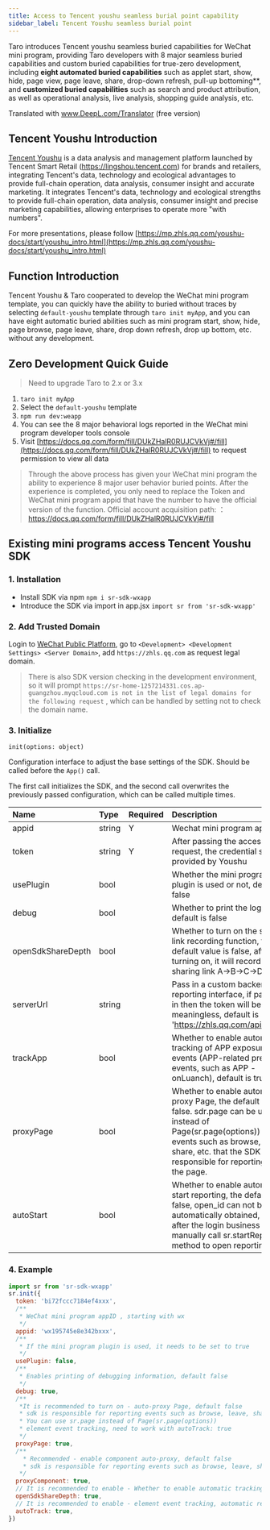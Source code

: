 ```yaml
---
title: Access to Tencent youshu seamless burial point capability
sidebar_label: Tencent Youshu seamless burial point
---
```


Taro introduces Tencent youshu seamless buried capabilities for WeChat mini program, providing Taro developers with 8 major seamless buried capabilities and custom buried capabilities for true-zero development, including **eight automated buried capabilities** such as applet start, show, hide, page view, page leave, share, drop-down refresh, pull-up bottoming**, and **customized buried capabilities** such as search and product attribution, as well as operational analysis, live analysis, shopping guide analysis, etc.

Translated with www.DeepL.com/Translator (free version)

## Tencent Youshu Introduction

  [Tencent Youshu](https://youshu.tencent.com/) is a data analysis and management platform launched by Tencent Smart Retail (https://lingshou.tencent.com) for brands and retailers, integrating Tencent's data, technology and ecological advantages to provide full-chain operation, data analysis, consumer insight and accurate marketing. It integrates Tencent's data, technology and ecological strengths to provide full-chain operation, data analysis, consumer insight and precise marketing capabilities, allowing enterprises to operate more "with numbers".

For more presentations, please follow [https://mp.zhls.qq.com/youshu-docs/start/youshu_intro.html](https://mp.zhls.qq.com/youshu-docs/start/youshu_intro.html)

## Function Introduction

Tencent Youshu & Taro cooperated to develop the WeChat mini program template, you can quickly have the ability to buried without traces by selecting `default-youshu` template through `taro init myApp`, and you can have eight automatic buried abilities such as mini program start, show, hide, page browse, page leave, share, drop down refresh, drop up bottom, etc. without any development.

## Zero Development Quick Guide

> Need to upgrade Taro to 2.x or 3.x

1. `taro init myApp`
2. Select the `default-youshu` template
3. `npm run dev:weapp`
4. You can see the 8 major behavioral logs reported in the WeChat mini program developer tools console
5. Visit [https://docs.qq.com/form/fill/DUkZHalR0RUJCVkVj#/fill](https://docs.qq.com/form/fill/DUkZHalR0RUJCVkVj#/fill) to request permission to view all data

> Through the above process has given your WeChat mini program the ability to experience 8 major user behavior buried points. After the experience is completed, you only need to replace the Token and WeChat mini program appid that have the number to have the official version of the function. Official account acquisition path: ：https://docs.qq.com/form/fill/DUkZHalR0RUJCVkVj#/fill

## Existing mini programs access Tencent Youshu SDK

### 1. Installation

  * Install SDK via npm `npm i sr-sdk-wxapp`
  * Introduce the SDK via import in app.jsx `import sr from 'sr-sdk-wxapp'`

### 2. Add Trusted Domain

Login to [WeChat Public Platform](https://mp.weixin.qq.com/), go to `<Development> <Development Settings> <Server Domain>`, add `https://zhls.qq.com` as request legal domain.


> There is also SDK version checking in the development environment, so it will prompt `https://sr-home-1257214331.cos.ap-guangzhou.myqcloud.com is not in the list of legal domains for the following request` , which can be handled by setting not to check the domain name.

### 3. Initialize

`init(options: object)`

Configuration interface to adjust the base settings of the SDK. Should be called before the `App()` call.

The first call initializes the SDK, and the second call overwrites the previously passed configuration, which can be called multiple times. 

| Name | Type | Required | Description | 
|:----|:----|:----|:----|
| appid   | string   | Y   | Wechat mini program appId   | 
| token   | string   | Y   | After passing the access request, the credential string provided by Youshu  | 
| usePlugin   | bool   |    | Whether the mini program plugin is used or not, default is false   | 
| debug   | bool   |    | Whether to print the log or not, default is false  | 
| openSdkShareDepth   | bool   |    | Whether to turn on the sharing link recording function, the default value is false, after turning on, it will record user sharing link A->B->C->D   | 
| serverUrl   | string   |    | Pass in a custom backend reporting interface, if passed in then the token will be meaningless, default is 'https://zhls.qq.com/api/report'   | 
| trackApp   | bool   |    | Whether to enable automatic tracking of APP exposure events (APP-related preset events, such as APP - onLuanch), default is true | 
| proxyPage   | bool   |    | Whether to enable automatic proxy Page, the default is: false. sdr.page can be used instead of Page(sr.page(options)) for events such as browse, leave, share, etc. that the SDK is responsible for reporting on the page.    | 
| autoStart   | bool   |    | Whether to enable automatic start reporting, the default is: false, open_id can not be automatically obtained, usually after the login business manually call sr.startReport method to open reporting    | 

### 4. Example

``` javascript
import sr from 'sr-sdk-wxapp'
sr.init({
  token: 'bi72fccc7184ef4xxx',
  /**
   * WeChat mini program appID , starting with wx
   */
  appid: 'wx195745e8e342bxxx',
  /**
   * If the mini program plugin is used, it needs to be set to true
   */
  usePlugin: false,
  /**
   * Enables printing of debugging information, default false
   */
  debug: true,
  /**
   *It is recommended to turn on - auto-proxy Page, default false
   * sdk is responsible for reporting events such as browse, leave, share, etc. of the page
   * You can use sr.page instead of Page(sr.page(options))
   * element event tracking, need to work with autoTrack: true
   */
  proxyPage: true,
  /**
    * Recommended - enable component auto-proxy, default false
    * sdk is responsible for reporting events such as browse, leave, share, etc. of the page
   */
  proxyComponent: true,
  // It is recommended to enable - Whether to enable automatic tracking of page sharing links
  openSdkShareDepth: true,
  // It is recommended to enable - element event tracking, automatic reporting of element events, into tap, change, longpress, confirm
  autoTrack: true,
})
```

 

